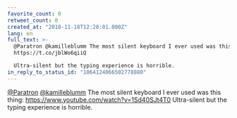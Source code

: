 ```yaml
---
favorite_count: 0
retweet_count: 0
created_at: "2018-11-18T12:28:01.000Z"
lang: en
full_text: >-
  @Paratron @kamilleblumm The most silent keyboard I ever used was this thing:
  https://t.co/jblWo6qiiQ

  Ultra-silent but the typing experience is horrible.
in_reply_to_status_id: "1064124066502778880"
---
```


[@Paratron](https://twitter.com/Paratron)
[@kamilleblumm](https://twitter.com/kamilleblumm) The most silent keyboard I
ever used was this thing: <https://www.youtube.com/watch?v=1Sd40SJt4T0>
Ultra-silent but the typing experience is horrible.
